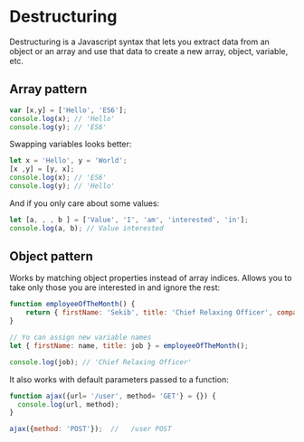 # Destructuring

Destructuring is a Javascript syntax that lets you extract data from an object or an array and 
use that data to create a new array, object, variable, etc.

## Array pattern

```Javascript
var [x,y] = ['Hello', 'ES6'];
console.log(x); // 'Hello'
console.log(y); // 'ES6'
```

Swapping variables looks better:

```Javascript
let x = 'Hello', y = 'World';
[x ,y] = [y, x];
console.log(x); // 'ES6'
console.log(y); // 'Hello'
```

And if you only care about some values:

```Javascript
let [a, , , b ] = ['Value', 'I', 'am', 'interested', 'in'];
console.log(a, b); // Value interested 
```

## Object pattern

Works by matching object properties instead of array indices. Allows you to take only those you are interested in and ignore the rest:

```Javascript
function employeeOfTheMonth() {
    return { firstName: 'Sekib', title: 'Chief Relaxing Officer', company: 'comSysto' }
}

// Yo can assign new variable names
let { firstName: name, title: job } = employeeOfTheMonth();

console.log(job); // 'Chief Relaxing Officer'
```

It also works with default parameters passed to a function:

```Javascript
function ajax({url= '/user', method= 'GET'} = {}) {
  console.log(url, method);
}

ajax({method: 'POST'});  //   /user POST
```
